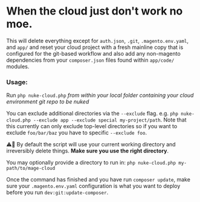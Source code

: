 When the cloud just don't work no moe.
=====

This will delete everything except for `auth.json`, `.git`, `.magento.env.yaml`, and `app/` and reset your cloud project with a fresh mainline copy that is configured for the git-based workflow and also add any non-magento dependencies from your `composer.json` files found within `app/code/` modules. 

### Usage:

Run `php nuke-cloud.php` _from within your local folder containing your cloud environment git repo to be nuked_

You can exclude additional directories via the `--exclude` flag. e.g. `php nuke-cloud.php --exclude app --exclude special my-project/path`. Note that this currently can only exclude top-level directories so if you want to exclude `foo/bar/baz` you have to specific `--exclude foo`.

⚠️🚨 By default the script will use your current working directory and irreversibly delete things. **Make sure you use the right directory**. 

You may optionally provide a directory to run in: `php nuke-cloud.php my-path/to/mage-cloud`

Once the command has finished and you have run `composer update`, make sure your `.magento.env.yaml` configuration is what you want to deploy before you run `dev:git:update-composer`.